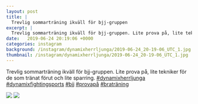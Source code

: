 ```yaml
---
layout: post
title: |
  Trevlig sommarträning ikväll för bjj-gruppen
excerpt: |
  Trevlig sommarträning ikväll för bjj-gruppen. Lite prova på, lite tekniker för de som tränat förut och lite sparring.     
date:   2019-06-24 20:19:06 +0000
categories: instagram
background: /instagram/dynamixherrljunga/2019-06-24_20-19-06_UTC_1.jpg
thumbnail: /instagram/dynamixherrljunga/2019-06-24_20-19-06_UTC_1.jpg
---
```

Trevlig sommarträning ikväll för bjj-gruppen. Lite prova på, lite tekniker för de som tränat förut och lite sparring. [#dynamixherrljunga](https://www.instagram.com/explore/tags/dynamixherrljunga/) [#dynamixfightingsports](https://www.instagram.com/explore/tags/dynamixfightingsports/) [#bjj](https://www.instagram.com/explore/tags/bjj/) [#provapå](https://www.instagram.com/explore/tags/provapå/) [#braträning](https://www.instagram.com/explore/tags/braträning/)



<img src='/www-dynamix-herrljunga/instagram/dynamixherrljunga/2019-06-24_20-19-06_UTC_1.jpg' class='img-fluid' />


<img src='/www-dynamix-herrljunga/instagram/dynamixherrljunga/2019-06-24_20-19-06_UTC_2.jpg' class='img-fluid' />
